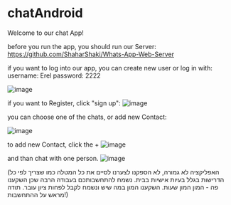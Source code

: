 # chatAndroid

Welcome to our chat App!

before you run the app, you should run our Server:
https://github.com/ShaharShaki/Whats-App-Web-Server

if you want to log into our app, you can create new user or log in with:
username: Erel
password: 2222

![image](https://user-images.githubusercontent.com/47318413/175348592-a269ae10-2b56-4c94-abfc-16bcf0a95dd9.png)

if you want to Register, click "sign up":
![image](https://user-images.githubusercontent.com/47318413/175348880-84b6dff0-43fe-460e-aa86-020339b249bb.png)


you can choose one of the chats, or add new Contact:

![image](https://user-images.githubusercontent.com/47318413/175348699-522c3364-1254-4dfa-bde0-52b4efb48d9d.png)

to add new Contact, click the + 
![image](https://user-images.githubusercontent.com/47318413/175348813-98db8b83-82b6-4371-b1a8-23feba3a1ad7.png)


and than chat with one person.
![image](https://user-images.githubusercontent.com/47318413/175348752-213eec0b-466f-4bd7-9cd1-822af3199110.png)



(האפליקציה לא גמורה, לא הספקנו לצערנו לסיים את כל המטלה כמו שצריך לפי כל הדרישות בגלל בעיות אישיות בבית.
נשמח להתחשבותכם בעבודה הרבה שכן השקענו פה - המון המון שעות. 
השקענו המון במה שיש ונשמח לקבל לפחות ציון עובר. תודה מראש על ההתחשבות!)
